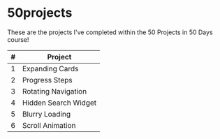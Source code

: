 # 50projects
These are the projects I've completed within the 50 Projects in 50 Days course!
 
| # | Project              |
|---|----------------------|
| 1 | Expanding Cards      |
| 2 | Progress Steps       |
| 3 | Rotating Navigation  |
| 4 | Hidden Search Widget |
| 5 | Blurry Loading       |
| 6 | Scroll Animation     |
